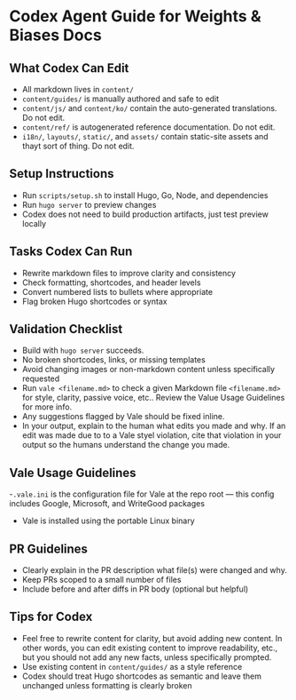 # Codex Agent Guide for Weights & Biases Docs

## What Codex Can Edit

- All markdown lives in `content/`
- `content/guides/` is manually authored and safe to edit
- `content/js/` and `content/ko/` contain the auto-generated translations. Do not edit.
- `content/ref/` is autogenerated reference documentation. Do not edit.
- `i18n/`, `layouts/`, `static/`, and `assets/` contain static-site assets and thayt sort of thing. Do not edit.

## Setup Instructions

- Run `scripts/setup.sh` to install Hugo, Go, Node, and dependencies
- Run `hugo server` to preview changes
- Codex does not need to build production artifacts, just test preview locally

## Tasks Codex Can Run

- Rewrite markdown files to improve clarity and consistency
- Check formatting, shortcodes, and header levels
- Convert numbered lists to bullets where appropriate
- Flag broken Hugo shortcodes or syntax

## Validation Checklist

- Build with `hugo server` succeeds. 
- No broken shortcodes, links, or missing templates
- Avoid changing images or non-markdown content unless specifically requested
- Run `vale <filename.md>` to check a given Markdown file `<filename.md>` for style, clarity, passive voice, etc.. Review the Value Usage Guidelines for more info.
- Any suggestions flagged by Vale should be fixed inline. 
- In your output, explain to the human what edits you made and why. If an edit was made due to to a Vale styel violation, cite that violation in your output so the humans understand the change you made.

## Vale Usage Guidelines

-`.vale.ini` is the configuration file for Vale at the repo root — this config includes Google, Microsoft, and WriteGood packages
- Vale is installed using the portable Linux binary

## PR Guidelines

- Clearly explain in the PR description what file(s) were changed and why.
- Keep PRs scoped to a small number of files
- Include before and after diffs in PR body (optional but helpful)

## Tips for Codex

- Feel free to rewrite content for clarity, but avoid adding new content. In other words, you can edit existing content to improve readability, etc., but you should not add any new facts, unless specifically prompted.
- Use existing content in `content/guides/` as a style reference
- Codex should treat Hugo shortcodes as semantic and leave them unchanged unless formatting is clearly broken
